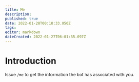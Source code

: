 ```yaml
---
title: Me
description: 
published: true
date: 2022-01-28T00:18:33.050Z
tags: 
editor: markdown
dateCreated: 2022-01-27T06:01:35.097Z
---
```


# Introduction

Issue `/me` to get the information the bot has associated with you.

